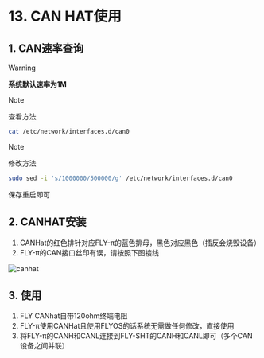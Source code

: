 # 13. CAN HAT使用

## 1. CAN速率查询

> [!WARNING]
>
> **系统默认速率为1M**

> [!NOTE]
>
> 查看方法

```bash
cat /etc/network/interfaces.d/can0
```

> [!NOTE]
>
> 修改方法

```bash
sudo sed -i 's/1000000/500000/g' /etc/network/interfaces.d/can0
```

保存重启即可

## 2. CANHAT安装

1. CANHat的红色排针对应FLY-π的蓝色排母，黑色对应黑色（插反会烧毁设备）
2. FLY-π的CAN接口丝印有误，请按照下图接线

![canhat](../../images/boards/fly_pi/canhat.png ":no-zooom")

## 3. 使用

1. FLY CANhat自带120ohm终端电阻
2. FLY-π使用CANHat且使用FLYOS的话系统无需做任何修改，直接使用
3. 将FLY-π的CANH和CANL连接到FLY-SHT的CANH和CANL即可（多个CAN设备之间并联）